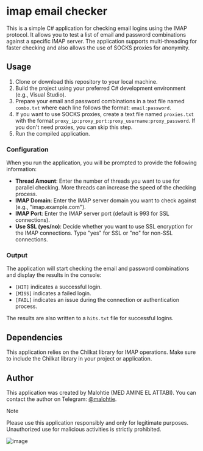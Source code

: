 # imap email checker

This is a simple C# application for checking email logins using the IMAP protocol. It allows you to test a list of email and password combinations against a specific IMAP server. The application supports multi-threading for faster checking and also allows the use of SOCKS proxies for anonymity.

## Usage

1. Clone or download this repository to your local machine.
2. Build the project using your preferred C# development environment (e.g., Visual Studio).
3. Prepare your email and password combinations in a text file named `combo.txt` where each line follows the format: `email:password`.
4. If you want to use SOCKS proxies, create a text file named `proxies.txt` with the format `proxy_ip:proxy_port:proxy_username:proxy_password`. If you don't need proxies, you can skip this step.
5. Run the compiled application.

### Configuration

When you run the application, you will be prompted to provide the following information:

- **Thread Amount**: Enter the number of threads you want to use for parallel checking. More threads can increase the speed of the checking process.
- **IMAP Domain**: Enter the IMAP server domain you want to check against (e.g., "imap.example.com").
- **IMAP Port**: Enter the IMAP server port (default is 993 for SSL connections).
- **Use SSL (yes/no)**: Decide whether you want to use SSL encryption for the IMAP connections. Type "yes" for SSL or "no" for non-SSL connections.

### Output

The application will start checking the email and password combinations and display the results in the console:

- `[HIT]` indicates a successful login.
- `[MISS]` indicates a failed login.
- `[FAIL]` indicates an issue during the connection or authentication process.

The results are also written to a `hits.txt` file for successful logins.

## Dependencies

This application relies on the Chilkat library for IMAP operations. Make sure to include the Chilkat library in your project or application.

## Author

This application was created by Malohtie (MED AMINE EL ATTABI). You can contact the author on Telegram: [@malohtie](https://t.me/malohtie).

>[!NOTE]
>Please use this application responsibly and only for legitimate purposes. Unauthorized use for malicious activities is strictly prohibited.

![image](https://github.com/emailing-solution/imap_email_checker/assets/20033279/2e7227d8-93cf-442b-83a5-d652fbc9ab50)


